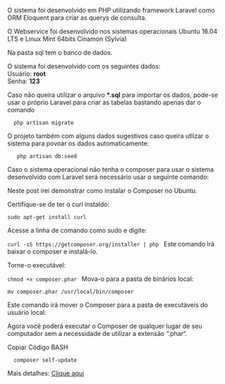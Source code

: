 O sistema foi desenvolvido em PHP utilizando framework Laravel como ORM Eloquent para criar as querys de consulta.

O Webservice foi desenvolvido nos sistemas operacionais Ubuntu 16.04 LTS e Linux Mint 64bits Cinamon (Sylvia)

Na pasta sql tem o banco de dados.

O sistema foi desenvolvido com os seguintes dados:  
 Usuário: **root**   
 Senha:   **123**
 
 
 Caso não queira utilizar o arquivo **\*.sql** para importar os dados, pode-se usar o próprio Laravel para criar as tabelas bastando apenas dar o comando   
 
 ```
   php artisan migrate
 ````  
 
 O projeto também com alguns dados sugestivos caso queira utlizar o sistema para povoar os dados automaticamente:
 
 ```
    php artisan db:seed
  ````
  
  
  Caso o sistema operacional não tenha o composer para usar o sistema desenvolvido com Laravel será necessário usar o seguinte comando:
  
  
  Neste post irei demonstrar como instalar o Composer no Ubuntu.
     
     
  Certifique-se de ter o curl instaldo:
     
  ```sudo apt-get install curl ```
  
  Acesse a linha de comando como sudo e digite:
     
  
  ```curl -sS https://getcomposer.org/installer | php ```
     Este comando irá baixar o composer e instalá-lo.
     
  Torne-o executável:
     
  
  ```chmod +x composer.phar ```
  Mova-o para a pasta de binários local:
     
  
  ```mv composer.phar /usr/local/bin/composer```
  
  Este comando irá mover o Composer para a pasta de executáveis do usuário local.
     
  Agora você poderá executar o Composer de qualquer lugar de seu computador sem a necessidade de utilizar a extensão “.phar“.
     
  Copiar Código BASH
  
  ```   composer self-update ```
  
  Mais detalhes: [Clique aqui](https://gilbertoalbino.com/instalacao-do-composer-no-ubuntu/)
  
  

     
     
  
 
 